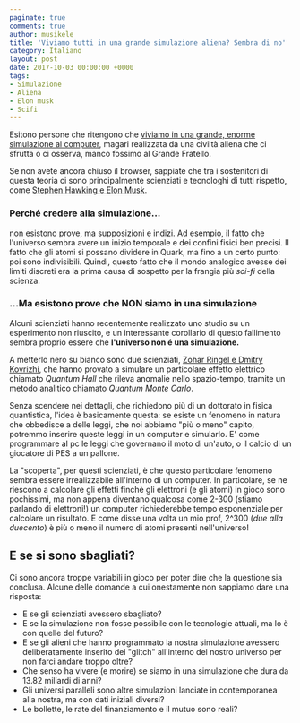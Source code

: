 ```yaml
---
paginate: true
comments: true
author: musikele
title: 'Viviamo tutti in una grande simulazione aliena? Sembra di no'
category: Italiano
layout: post
date: 2017-10-03 00:00:00 +0000
tags:
- Simulazione
- Aliena
- Elon musk
- Scifi
---
```



Esitono persone che ritengono che [viviamo in una grande, enorme simulazione al computer](http://www.lescienze.it/news/2016/04/16/news/universo_simulazione_computer-3054787/), magari realizzata da una civiltà aliena che ci sfrutta o ci osserva, manco fossimo al Grande Fratello.

Se non avete ancora chiuso il browser, sappiate che tra i sostenitori di questa teoria ci sono principalmente scienziati e tecnologhi di tutti rispetto, come [Stephen Hawking e Elon Musk](https://www.theguardian.com/technology/2017/apr/22/what-if-were-living-in-a-computer-simulation-the-matrix-elon-musk).

### Perché credere alla simulazione...

non esistono prove, ma supposizioni e indizi. Ad esempio, il fatto che l'universo sembra avere un inizio temporale e dei confini fisici ben precisi. Il fatto che gli atomi si possano dividere in  Quark, ma fino a un certo punto: poi sono indivisibili. Quindi, questo fatto che il mondo analogico avesse dei limiti discreti era la prima causa di sospetto per la frangia più *sci-fi* della scienza.

### ...Ma esistono prove che NON siamo in una simulazione

Alcuni scienziati hanno recentemente realizzato uno studio su un esperimento non riuscito, e un interessante corollario di questo fallimento sembra proprio essere che **l'universo non é una simulazione.**

A metterlo nero su bianco sono due scienziati, [Zohar Ringel e Dmitry Kovrizhi](https://cosmosmagazine.com/physics/physicists-find-we-re-not-living-in-a-computer-simulation), che hanno provato a simulare un particolare effetto elettrico chiamato *Quantum Hall* che rileva anomalie nello spazio-tempo, tramite un metodo analitico chiamato *Quantum Monte Carlo*.

Senza scendere nei dettagli, che richiedono più di un dottorato in fisica quantistica, l'idea è basicamente questa: se esiste un fenomeno in natura che obbedisce a delle leggi, che noi abbiamo "più o meno" capito, potremmo inserire queste leggi in un computer e simularlo. E' come programmare al pc le leggi che governano il moto di un'auto, o il calcio di un giocatore di PES a un pallone. 

La "scoperta", per questi scienziati, è che questo particolare fenomeno sembra essere irrealizzabile all'interno di un computer. In particolare, se ne riescono a calcolare gli effetti finchè gli elettroni (e gli atomi) in gioco sono pochissimi, ma non appena diventano qualcosa come 2-300 (stiamo parlando di elettroni!) un computer richiederebbe tempo esponenziale per calcolare un risultato. E come disse una volta un mio prof, 2^300 (_due alla duecento_) è più o meno il numero di atomi presenti nell'universo! 

## E se si sono sbagliati? 

Ci sono ancora troppe variabili in gioco per poter dire che la questione sia conclusa. Alcune delle domande a cui onestamente non sappiamo dare una risposta: 

- E se gli scienziati avessero sbagliato? 
- E se la simulazione non fosse possibile con le tecnologie attuali, ma lo è con quelle del futuro? 
- E se gli alieni che hanno programmato la nostra simulazione avessero deliberatamente inserito dei "glitch" all'interno del nostro universo per non farci andare troppo oltre? 
- Che senso ha vivere (e morire) se siamo in una simulazione che dura da 13.82 miliardi di anni? 
- Gli universi paralleli sono altre simulazioni lanciate in contemporanea alla nostra, ma con dati iniziali diversi? 
- Le bollette, le rate del finanziamento e il mutuo sono reali? 